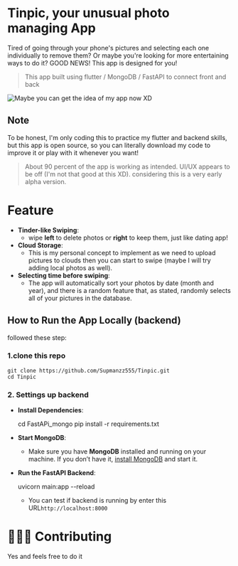 # Tinpic, your unusual photo managing App
Tired of going through your phone's pictures and selecting each one individually to remove them? Or maybe you're looking for more entertaining ways to do it? GOOD NEWS! This app is designed for you!

  

> This app built using flutter / MongoDB / FastAPI to connect front and back

![Maybe you can get the idea of my app now XD](https://media3.giphy.com/media/v1.Y2lkPTc5MGI3NjExM3lrdGE4cHkwcHNjcW03ZTBvaGFmaGFweXZtZDV6eGRuZWkxNWIwNCZlcD12MV9pbnRlcm5hbF9naWZfYnlfaWQmY3Q9Zw/26mkhMYkitO7DoJuU/giphy.gif)

## Note
To be honest, I'm only coding this to practice my flutter and backend skills, but this app is open source, so you can literally download my code to improve it or play with it whenever you want!

> About 90 percent of the app is working as intended. UI/UX appears to be off (I'm not that good at this XD). considering this is a very early alpha version.


# Feature

 - **Tinder-like Swiping**:
	 - wipe **left** to delete photos or **right** to keep them, just like dating app!
- **Cloud Storage**:
	- This is my personal concept to implement as we need to upload pictures to clouds then you can start to swipe (maybe I will try adding local photos as well).
- **Selecting time before swiping**:
	- The app will automatically sort your photos by date (month and year), and there is a random feature that, as stated, randomly selects all of your pictures in the database.


## How to Run the App Locally (backend)
followed these step:
### 1.clone this repo

	git clone https://github.com/Supmanzz555/Tinpic.git
	cd Tinpic
	
### 2. Settings up backend
-	**Install Dependencies**:

    cd FastAPi_mongo
    pip install -r requirements.txt

-	**Start MongoDB**:
	-	Make sure you have **MongoDB** installed and running on your machine. If you don’t have it, [install MongoDB](https://www.mongodb.com/try/download/community) and start it.

-	**Run the FastAPI Backend**:

    uvicorn main:app --reload
	
	-	You can test if backend is running by enter this URL`http://localhost:8000`



# 🧑‍🤝‍🧑 Contributing
Yes and feels free to do it 




